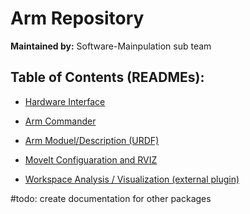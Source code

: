 # Arm Repository

**Maintained by:** Software-Mainpulation sub team

## Table of Contents (READMEs):

- [Hardware Interface](./ob1_arm_hw_interface/README/README.md)

- [Arm Commander](./ob1_arm_control/README/README.md)

- [Arm Moduel/Description (URDF)](./ob1_arm_description/README/README.md)

- [MoveIt Configuaration and RVIZ](./ob1_arm_moveit_config/README/README.md)

- [Workspace Analysis / Visualization (external plugin)](https://github.com/vonunwerth/simple-reachability/blob/master/README.md)
    
#todo: create documentation for other packages
